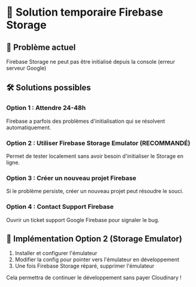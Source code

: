 # 🔧 Solution temporaire Firebase Storage

## 🚨 Problème actuel
Firebase Storage ne peut pas être initialisé depuis la console (erreur serveur Google)

## 🛠️ Solutions possibles

### Option 1 : Attendre 24-48h
Firebase a parfois des problèmes d'initialisation qui se résolvent automatiquement.

### Option 2 : Utiliser Firebase Storage Emulator (RECOMMANDÉ)
Permet de tester localement sans avoir besoin d'initialiser le Storage en ligne.

### Option 3 : Créer un nouveau projet Firebase
Si le problème persiste, créer un nouveau projet peut résoudre le souci.

### Option 4 : Contact Support Firebase
Ouvrir un ticket support Google Firebase pour signaler le bug.

## 🎯 Implémentation Option 2 (Storage Emulator)

1. Installer et configurer l'émulateur
2. Modifier la config pour pointer vers l'émulateur en développement
3. Une fois Firebase Storage réparé, supprimer l'émulateur

Cela permettra de continuer le développement sans payer Cloudinary !
